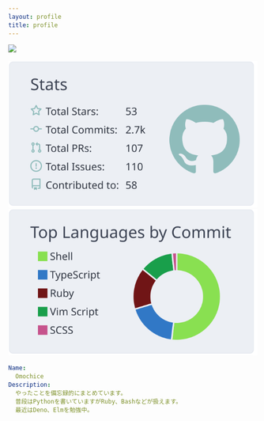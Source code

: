 ```yaml
---
layout: profile
title: profile
---
```


<img class="avator" src="https://avatars.githubusercontent.com/u/44566328?s=400&u=c02fd74708038c6e900deeb58aabb3f79b757965&v=4" />

![](https://raw.githubusercontent.com/Omochice/Omochice/main/profile-summary-card-output/nord_bright/3-stats.svg)![](https://raw.githubusercontent.com/Omochice/Omochice/main/profile-summary-card-output/nord_bright/2-most-commit-language.svg)

```yaml
Name:
  Omochice
Description:
  やったことを備忘録的にまとめています。
  普段はPythonを書いていますがRuby、Bashなどが扱えます。
  最近はDeno、Elmを勉強中。
```
